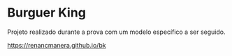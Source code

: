 # Burguer King

Projeto realizado durante a prova com um modelo específico a ser seguido.

https://renancmanera.github.io/bk
